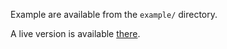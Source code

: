 Example are available from the `example/` directory.

A live version is available [there](../example).
